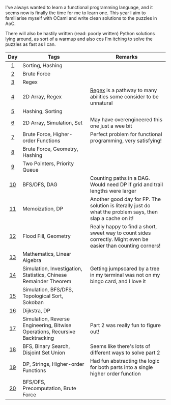 I've always wanted to learn a functional programming language, and it seems now is finally the time for me to learn one. This year I aim to familiarise myself with OCaml and write clean solutions to the puzzles in AoC.

There will also be hastily written (read: poorly written) Python solutions lying around, as sort of a warmup and also cos I'm itching to solve the puzzles as fast as I can.

|     Day     | Tags | Remarks |
|:-----------:|------|---------|
| [1](Day01)  | Sorting, Hashing | |
| [2](Day02)  | Brute Force | |
| [3](Day03)  | Regex | |
| [4](Day04)  | 2D Array, Regex | [Regex](Day04/regex.py) is a pathway to many abilities some consider to be unnatural |
| [5](Day05)  | Hashing, Sorting | |
| [6](Day06)  | 2D Array, Simulation, Set | May have overengineered this one just a wee bit |
| [7](Day07)  | Brute Force, Higher-order Functions | Perfect problem for functional programming, very satisfying! |
| [8](Day08)  | Brute Force, Geometry, Hashing | |
| [9](Day09)  | Two Pointers, Priority Queue | |
| [10](Day10) | BFS/DFS, DAG | Counting paths in a DAG. Would need DP if grid and trail lengths were larger |
| [11](Day11) | Memoization, DP | Another good day for FP. The solution is literally just do what the problem says, then slap a cache on it! |
| [12](Day12) | Flood Fill, Geometry | Really happy to find a short, sweet way to count sides correctly. Might even be easier than counting corners! |
| [13](Day13) | Mathematics, Linear Algebra | |
| [14](Day14) | Simulation, Investigation, Statistics, Chinese Remainder Theorem | Getting jumpscared by a tree in my terminal was not on my bingo card, and I love it |
| [15](Day15) | Simulation, BFS/DFS, Topological Sort, Sokoban | |
| [16](Day16) | Dijkstra, DP | |
| [17](Day17) | Simulation, Reverse Engineering, Bitwise Operations, Recursive Backtracking | Part 2 was really fun to figure out! |
| [18](Day18) | BFS, Binary Search, Disjoint Set Union | Seems like there's lots of different ways to solve part 2 |
| [19](Day19) | DP, Strings, Higher-order Functions | Had fun abstracting the logic for both parts into a single higher order function |
| [20](Day20) | BFS/DFS, Precomputation, Brute Force | |
